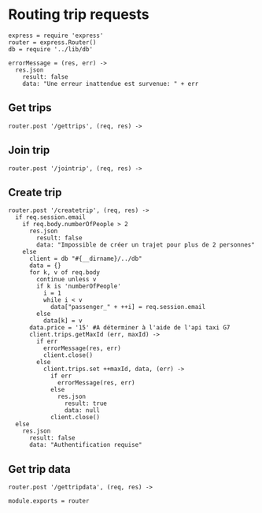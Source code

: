 # Routing trip requests

    express = require 'express'
    router = express.Router()
    db = require '../lib/db'

    errorMessage = (res, err) ->
      res.json
        result: false
        data: "Une erreur inattendue est survenue: " + err

## Get trips

    router.post '/gettrips', (req, res) ->

## Join trip

    router.post '/jointrip', (req, res) ->

## Create trip

    router.post '/createtrip', (req, res) ->
      if req.session.email
        if req.body.numberOfPeople > 2
          res.json
            result: false
            data: "Impossible de créer un trajet pour plus de 2 personnes"
        else
          client = db "#{__dirname}/../db"
          data = {}
          for k, v of req.body
            continue unless v
            if k is 'numberOfPeople'
              i = 1
              while i < v
                data["passenger_" + ++i] = req.session.email
            else
              data[k] = v
          data.price = '15' #A déterminer à l'aide de l'api taxi G7
          client.trips.getMaxId (err, maxId) ->
            if err
              errorMessage(res, err)
              client.close()
            else
              client.trips.set ++maxId, data, (err) ->
                if err
                  errorMessage(res, err)
                else
                  res.json
                    result: true
                    data: null
                client.close()
      else
        res.json
          result: false
          data: "Authentification requise"

## Get trip data

    router.post '/gettripdata', (req, res) ->

    module.exports = router
